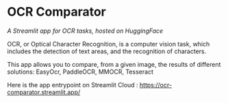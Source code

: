 # OCR Comparator
_A Streamlit app for OCR tasks, hosted on HuggingFace_
  
OCR, or Optical Character Recognition, is a computer vision task,
which includes the detection of text areas, and the recognition of characters.
    
This app allows you to compare, from a given image, the results of different solutions:
EasyOcr, PaddleOCR, MMOCR, Tesseract

Here is the app entrypoint on Streamlit Cloud : https://ocr-comparator.streamlit.app/
